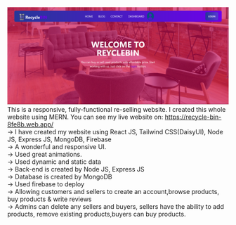 <img src='RecycleBIN.png'>
This is a responsive, fully-functional re-selling website. I created this whole website using MERN. You can see my live website on: <a href="https://recycle-bin-8fe8b.web.app/">https://recycle-bin-8fe8b.web.app/</a><br>
-> I have created my website using React JS, Tailwind CSS(DaisyUI), Node JS, Express JS, MongoDB, Firebase<br>
-> A wonderful and responsive UI.<br>
-> Used great animations.<br>
-> Used dynamic and static data<br>
-> Back-end is created by Node JS, Express JS<br>
-> Database is created by MongoDB<br>
-> Used firebase to deploy<br>
-> Allowing customers and sellers to create an account,browse products, buy products & write reviews<br>
-> Admins can delete any sellers and buyers, sellers have the ability to add products, remove existing products,buyers can buy products.<br>
